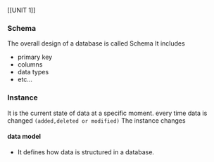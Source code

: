 [[UNIT 1]]
### Schema
The overall design of a database is called Schema 
It includes 
- primary key
- columns 
- data types
- etc...
### Instance 
It is the current state of data at a specific moment. every time data is changed `(added,deleted or modified)`  The instance changes

#### data model 
- It defines how data is structured in a database.